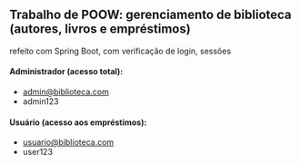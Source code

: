 ## Trabalho de POOW: gerenciamento de biblioteca (autores, livros e empréstimos)
refeito com Spring Boot, com verificação de login, sessões

#### Administrador (acesso total):
- admin@biblioteca.com
- admin123

#### Usuário (acesso aos empréstimos):
- usuario@biblioteca.com
- user123

